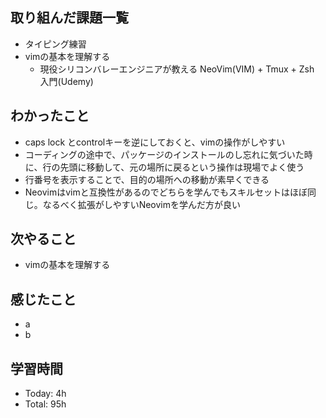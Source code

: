 ## 取り組んだ課題一覧
- タイピング練習
- vimの基本を理解する
  -  現役シリコンバレーエンジニアが教える NeoVim(VIM) + Tmux + Zsh 入門(Udemy)
## わかったこと
- caps lock とcontrolキーを逆にしておくと、vimの操作がしやすい
- コーディングの途中で、パッケージのインストールのし忘れに気づいた時に、行の先頭に移動して、元の場所に戻るという操作は現場でよく使う
- 行番号を表示することで、目的の場所への移動が素早くできる
- Neovimはvimと互換性があるのでどちらを学んでもスキルセットはほぼ同じ。なるべく拡張がしやすいNeovimを学んだ方が良い
## 次やること
- vimの基本を理解する
## 感じたこと
- a
- b
## 学習時間
- Today: 4h
- Total: 95h

